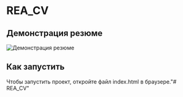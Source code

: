 # REA_CV

## Демонстрация резюме

![Демонстрация резюме](https://raw.githubusercontent.com/RomashovZakhar/REA_CV/refs/heads/main/images/%D0%A1%D0%BD%D0%B8%D0%BC%D0%BE%D0%BA%20%D1%8D%D0%BA%D1%80%D0%B0%D0%BD%D0%B0%202025-09-11%20%D0%B2%2012.36.17.png)

## Как запустить

Чтобы запустить проект, откройте файл index.html в браузере."# REA_CV"  
